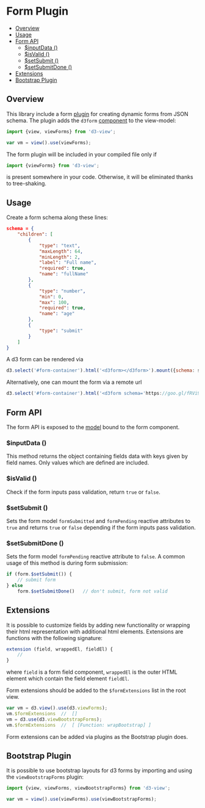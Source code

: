 # Form Plugin

<!-- START doctoc generated TOC please keep comment here to allow auto update -->
<!-- DON'T EDIT THIS SECTION, INSTEAD RE-RUN doctoc TO UPDATE -->


- [Overview](#overview)
- [Usage](#usage)
- [Form API](#form-api)
  - [$inputData ()](#inputdata-)
  - [$isValid ()](#isvalid-)
  - [$setSubmit ()](#setsubmit-)
  - [$setSubmitDone ()](#setsubmitdone-)
- [Extensions](#extensions)
- [Bootstrap Plugin](#bootstrap-plugin)

<!-- END doctoc generated TOC please keep comment here to allow auto update -->

## Overview

This library include a form [plugin][] for creating dynamic forms from JSON schema.
The plugin adds the ``d3form`` [component][] to the view-model:
```javascript
import {view, viewForms} from 'd3-view';

var vm = view().use(viewForms);
```

The form plugin will be included in your compiled file only if
```javascript
import {viewForms} from 'd3-view';
```
is present somewhere in your code. Otherwise, it will be eliminated thanks to
tree-shaking.

## Usage

Create a form schema along these lines:
```json
schema = {
    "children": [
        {
            "type": "text",
            "maxLength": 64,
            "minLength": 2,
            "label": "Full name",
            "required": true,
            "name": "fullName"
        },
        {
            "type": "number",
            "min": 0,
            "max": 100,
            "required": true,
            "name": "age"
        },
        {
            "type": "submit"
        }
    ]
}
```
A d3 form can be rendered via
```javascript
d3.select('#form-container').html('<d3form></d3form>').mount({schema: schema});
```
Alternatively, one can mount the form via a remote url
```javascript
d3.select('#form-container').html('<d3form schema='https://goo.gl/fRVi9w'><d3form>');
```

## Form API

The form API is exposed to the [model](./model.md) bound to the form component.

### $inputData ()

This method returns the object containing fields data with keys given by field names.
Only values which are defined are included.

### $isValid ()

Check if the form inputs pass validation, return ``true`` or ``false``.

### $setSubmit ()

Sets the form model ``formSubmitted`` and ``formPending`` reactive attributes to ``true`` and
returns ``true`` or ``false`` depending if the form inputs pass validation.

### $setSubmitDone ()

Sets the form model ``formPending`` reactive attribute to ``false``.
A common usage of this method is during form submission:
```javascript
if (form.$setSubmit()) {
    // submit form
} else
    form.$setSubmitDone()   // don't submit, form not valid
```

## Extensions

It is possible to customize fields by adding new functionality or
wrapping their html representation with additional html elements.
Extensions are functions with the following signature:
```javascript
extension (field, wrappedEl, fieldEl) {
    //
}
```
where ``field`` is a form field component, ``wrappedEl`` is the outer HTML element
which contain the field element ``fieldEl``.

Form extensions should be added to the ``$formExtensions`` list in the root view.
```javascript
var vm = d3.view().use(d3.viewForms);
vm.$formExtensions  //  []
vm = d3.use(d3.viewBootstrapForms);
vm.$formExtensions  //  [ [Function: wrapBootstrap] ]
```

Form extensions can be added via plugins as the Bootstrap plugin does.

## Bootstrap Plugin

It is possible to use bootstrap layouts for d3 forms by importing and using the ``viewBootstrapForms`` plugin:
```javascript
import {view, viewForms, viewBootstrapForms} from 'd3-view';

var vm = view().use(viewForms).use(viewBootstrapForms);
```

[component]: ./component.md
[plugin]: ./plugins.md
